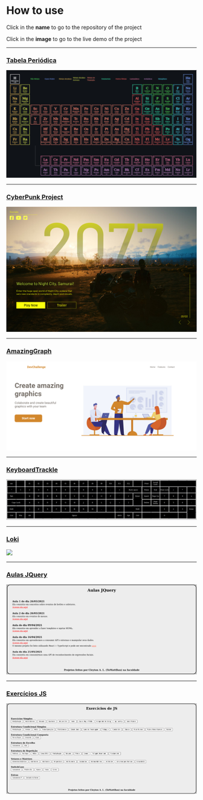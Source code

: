 # How to use
Click in the **name** to go to the repository of the project

Click in the **image** to go to the live demo of the project

---

### [Tabela Periódica](https://github.com/ToMattBan/periodic-table/)
<a href="https://tomattban.github.io/periodic-table/"><img src="https://github.com/ToMattBan/Just_Links_Live/blob/ec360ca74db4f378f9826ae320b579281de30654/Tabela_Pediodica.png" /></a>

---

### [CyberPunk Project](https://github.com/ToMattBan/Cyberpunk_Project/)
<a href="https://tomattban.github.io/Cyberpunk_Project/"><img src="https://github.com/ToMattBan/Just_Links_Live/blob/bfb2ed57f12325f19c9e91f8b9ff2ad1d6647404/images/CyberPunk.png" /></a>

---

### [AmazingGraph](https://github.com/ToMattBan/DevChallenge_AmazingGraph/)
<a href="https://tomattban.github.io/DevChallenge_AmazingGraph/"><img src="https://github.com/ToMattBan/Just_Links_Live/blob/ec360ca74db4f378f9826ae320b579281de30654/AmazGraph.png" /></a>

---

### [KeyboardTrackle](https://github.com/ToMattBan/KeyboardTrackle/)
<a href="https://tomattban.github.io/KeyboardTrackle/"><img src="https://github.com/ToMattBan/Just_Links_Live/blob/ec360ca74db4f378f9826ae320b579281de30654/KeyboardTrackle.gif" /></a>

---

### [Loki](https://github.com/ToMattBan/Facul-1S_Atividade_D1/index.html)
<a href="https://tomattban.github.io/Facul-1S_Atividade_D1/index.html"><img src="https://github.com/ToMattBan/Just_Links_Live/blob/ec360ca74db4f378f9826ae320b579281de30654/Loki.gif" /></a>

---

### [Aulas JQuery](https://github.com/ToMattBan/Facul-5S_Jquery/)
<a href="https://tomattban.github.io/Facul-5S_Jquery/"><img src="https://github.com/ToMattBan/Just_Links_Live/blob/ec360ca74db4f378f9826ae320b579281de30654/Aulas%20JQuery.png" /></a>

---

### [Exercícios JS](https://github.com/ToMattBan/Facul-2S_Atividades_JS/)
<a href="https://tomattban.github.io/Facul-2S_Atividades_JS/"><img src="https://github.com/ToMattBan/Just_Links_Live/blob/ec360ca74db4f378f9826ae320b579281de30654/ExerciciosJS.png" /></a>
